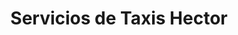 ---
title: Servicios de Taxis Hector
layout: negocio
slogan: Manejamos precios accesibles
web: 
categoria: Servicios
imagenes: ["/assets/img/directorio/taxis-hector.webp"]
direccion: 
estado: Baja California
municipio: Rosarito
codigo: 22710
latitude: 
longitude: 
telefono: 661 146 0424
cocina: 
rango: $$
facebook: https://www.facebook.com/taxishector/
instagram: 
whatsapp: 661 146 0424
horariodeservicio: 24/7
descripcion: Dedicados al servicio de transporte
---